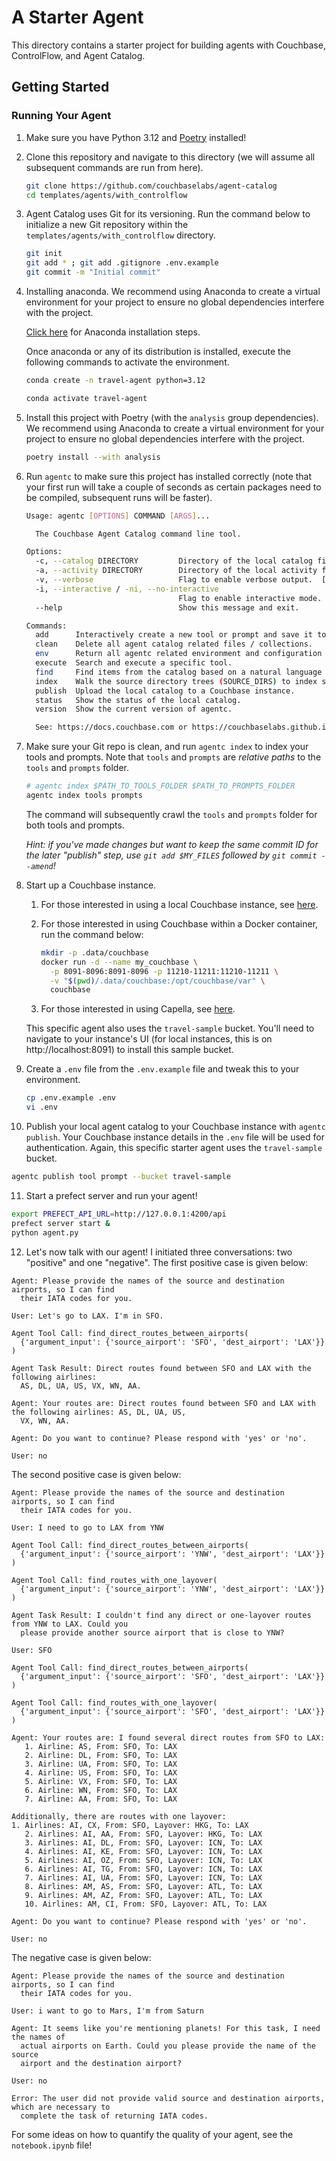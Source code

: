 # A Starter Agent

This directory contains a starter project for building agents with Couchbase, ControlFlow, and Agent Catalog.

## Getting Started

### Running Your Agent

1. Make sure you have Python 3.12 and [Poetry](https://python-poetry.org/docs/#installation) installed!
2. Clone this repository and navigate to this directory (we will assume all subsequent commands are run from here).

   ```bash
   git clone https://github.com/couchbaselabs/agent-catalog
   cd templates/agents/with_controlflow
   ```

3. Agent Catalog uses Git for its versioning.
   Run the command below to initialize a new Git repository within the `templates/agents/with_controlflow` directory.

   ```bash
   git init
   git add * ; git add .gitignore .env.example
   git commit -m "Initial commit"
   ```

4. Installing anaconda.
   We recommend using Anaconda to create a virtual environment for your project to ensure no global dependencies interfere with the project.

   [Click here](https://docs.conda.io/projects/conda/en/latest/user-guide/install/index.html) for Anaconda installation steps.

   Once anaconda or any of its distribution is installed, execute the following commands to activate the environment.

   ```bash
   conda create -n travel-agent python=3.12

   conda activate travel-agent
   ```

5. Install this project with Poetry (with the `analysis` group dependencies). We recommend using Anaconda to create a virtual environment for your project to ensure no global dependencies interfere with the project.

   ```bash
   poetry install --with analysis
   ```

6. Run `agentc` to make sure this project has installed correctly (note that your first run will take a couple of
   seconds as certain packages need to be compiled, subsequent runs will be faster).

   ```bash
   Usage: agentc [OPTIONS] COMMAND [ARGS]...

     The Couchbase Agent Catalog command line tool.

   Options:
     -c, --catalog DIRECTORY         Directory of the local catalog files.  [default: .agent-catalog]
     -a, --activity DIRECTORY        Directory of the local activity files (runtime data).  [default: .agent-activity]
     -v, --verbose                   Flag to enable verbose output.  [default: 0; 0<=x<=2]
     -i, --interactive / -ni, --no-interactive
                                     Flag to enable interactive mode.  [default: i]
     --help                          Show this message and exit.

   Commands:
     add      Interactively create a new tool or prompt and save it to the filesystem (output).
     clean    Delete all agent catalog related files / collections.
     env      Return all agentc related environment and configuration parameters as a JSON object.
     execute  Search and execute a specific tool.
     find     Find items from the catalog based on a natural language QUERY string or by name.
     index    Walk the source directory trees (SOURCE_DIRS) to index source files into the local catalog.
     publish  Upload the local catalog to a Couchbase instance.
     status   Show the status of the local catalog.
     version  Show the current version of agentc.

     See: https://docs.couchbase.com or https://couchbaselabs.github.io/agent-catalog/index.html# for more information.
   ```

7. Make sure your Git repo is clean, and run `agentc index` to index your tools and prompts.
   Note that `tools` and `prompts` are _relative paths_ to the `tools` and `prompts` folder.

   ```bash
   # agentc index $PATH_TO_TOOLS_FOLDER $PATH_TO_PROMPTS_FOLDER
   agentc index tools prompts
   ```

   The command will subsequently crawl the `tools` and `prompts` folder for both tools and prompts.

   _Hint: if you've made changes but want to keep the same commit ID for the later "publish" step, use
   `git add $MY_FILES` followed by `git commit --amend`!_

8. Start up a Couchbase instance.

    1. For those interested in using a local Couchbase instance, see
       [here](https://docs.couchbase.com/server/current/install/install-intro.html).
    2. For those interested in using Couchbase within a Docker container, run the command below:

       ```bash
       mkdir -p .data/couchbase
       docker run -d --name my_couchbase \
         -p 8091-8096:8091-8096 -p 11210-11211:11210-11211 \
         -v "$(pwd)/.data/couchbase:/opt/couchbase/var" \
         couchbase
       ```

    3. For those interested in using Capella, see [here](https://cloud.couchbase.com/sign-up).

   This specific agent also uses the `travel-sample` bucket.
   You'll need to navigate to your instance's UI (for local instances, this is on http://localhost:8091) to install
   this sample bucket.

9. Create a `.env` file from the `.env.example` file and tweak this to your environment.

   ```bash
   cp .env.example .env
   vi .env
   ```

10. Publish your local agent catalog to your Couchbase instance with `agentc publish`.
   Your Couchbase instance details in the `.env` file will be used for authentication.
   Again, this specific starter agent uses the `travel-sample` bucket.

   ```bash
   agentc publish tool prompt --bucket travel-sample
   ```

11. Start a prefect server and run your agent!

   ```bash
   export PREFECT_API_URL=http://127.0.0.1:4200/api
   prefect server start &
   python agent.py
   ```

12. Let's now talk with our agent!
    I initiated three conversations: two "positive" and one "negative".
    The first positive case is given below:

   ```text
   Agent: Please provide the names of the source and destination airports, so I can find
     their IATA codes for you.

   User: Let's go to LAX. I'm in SFO.

   Agent Tool Call: find_direct_routes_between_airports(
     {'argument_input': {'source_airport': 'SFO', 'dest_airport': 'LAX'}}
   )

   Agent Task Result: Direct routes found between SFO and LAX with the following airlines:
     AS, DL, UA, US, VX, WN, AA.

   Agent: Your routes are: Direct routes found between SFO and LAX with the following airlines: AS, DL, UA, US,
     VX, WN, AA.

   Agent: Do you want to continue? Please respond with 'yes' or 'no'.

   User: no
   ```

   The second positive case is given below:

   ```text
   Agent: Please provide the names of the source and destination airports, so I can find
     their IATA codes for you.

   User: I need to go to LAX from YNW

   Agent Tool Call: find_direct_routes_between_airports(
     {'argument_input': {'source_airport': 'YNW', 'dest_airport': 'LAX'}}
   )

   Agent Tool Call: find_routes_with_one_layover(
     {'argument_input': {'source_airport': 'YNW', 'dest_airport': 'LAX'}}
   )

   Agent Task Result: I couldn't find any direct or one-layover routes from YNW to LAX. Could you
     please provide another source airport that is close to YNW?

   User: SFO

   Agent Tool Call: find_direct_routes_between_airports(
     {'argument_input': {'source_airport': 'SFO', 'dest_airport': 'LAX'}}
   )

   Agent Tool Call: find_routes_with_one_layover(
     {'argument_input': {'source_airport': 'SFO', 'dest_airport': 'LAX'}}
   )

   Agent: Your routes are: I found several direct routes from SFO to LAX:
      1. Airline: AS, From: SFO, To: LAX
      2. Airline: DL, From: SFO, To: LAX
      3. Airline: UA, From: SFO, To: LAX
      4. Airline: US, From: SFO, To: LAX
      5. Airline: VX, From: SFO, To: LAX
      6. Airline: WN, From: SFO, To: LAX
      7. Airline: AA, From: SFO, To: LAX

   Additionally, there are routes with one layover:
   1. Airlines: AI, CX, From: SFO, Layover: HKG, To: LAX
      2. Airlines: AI, AA, From: SFO, Layover: HKG, To: LAX
      3. Airlines: AI, DL, From: SFO, Layover: ICN, To: LAX
      4. Airlines: AI, KE, From: SFO, Layover: ICN, To: LAX
      5. Airlines: AI, OZ, From: SFO, Layover: ICN, To: LAX
      6. Airlines: AI, TG, From: SFO, Layover: ICN, To: LAX
      7. Airlines: AI, UA, From: SFO, Layover: ICN, To: LAX
      8. Airlines: AM, AS, From: SFO, Layover: ATL, To: LAX
      9. Airlines: AM, AZ, From: SFO, Layover: ATL, To: LAX
      10. Airlines: AM, CI, From: SFO, Layover: ATL, To: LAX

   Agent: Do you want to continue? Please respond with 'yes' or 'no'.

   User: no
   ```

   The negative case is given below:

   ```text
   Agent: Please provide the names of the source and destination airports, so I can find
     their IATA codes for you.

   User: i want to go to Mars, I'm from Saturn

   Agent: It seems like you're mentioning planets! For this task, I need the names of
     actual airports on Earth. Could you please provide the name of the source
     airport and the destination airport?

   User: no

   Error: The user did not provide valid source and destination airports, which are necessary to
     complete the task of returning IATA codes.
   ```

   For some ideas on how to quantify the quality of your agent, see the `notebook.ipynb` file!

